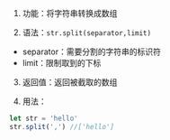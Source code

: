 1. 功能：将字符串转换成数组

2. 语法：`str.split(separator,limit)`

- separator：需要分割的字符串的标识符
- limit：限制取到的下标

3. 返回值：返回被截取的数组

4. 用法：

```js
let str = 'hello'
str.split(',') //['hello']
```
